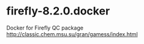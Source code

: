 # firefly-8.2.0.docker
Docker for Firefly QC package
http://classic.chem.msu.su/gran/gamess/index.html
